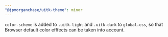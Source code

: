 ```yaml
---
"@jpmorganchase/uitk-theme": minor
---
```


`color-scheme` is added to `.uitk-light` and `.uitk-dark` to `global.css`, so that Browser default color efffects can be taken into account.
